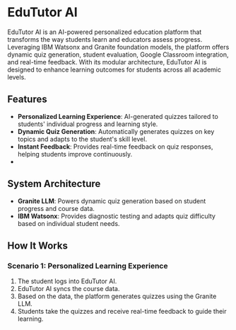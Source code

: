 # EduTutor AI

EduTutor AI is an AI-powered personalized education platform that transforms the way students learn and educators assess progress. Leveraging IBM Watsonx and Granite foundation models, the platform offers dynamic quiz generation, student evaluation, Google Classroom integration, and real-time feedback. With its modular architecture, EduTutor AI is designed to enhance learning outcomes for students across all academic levels.

## Features

- **Personalized Learning Experience**: AI-generated quizzes tailored to students' individual progress and learning style.
- **Dynamic Quiz Generation**: Automatically generates quizzes on key topics and adapts to the student's skill level.
- **Instant Feedback**: Provides real-time feedback on quiz responses, helping students improve continuously.
- 
## System Architecture

- **Granite LLM**: Powers dynamic quiz generation based on student progress and course data.
- **IBM Watsonx**: Provides diagnostic testing and adapts quiz difficulty based on individual student needs.

## How It Works

### Scenario 1: Personalized Learning Experience
1. The student logs into EduTutor AI.
2. EduTutor AI syncs the course data.
3. Based on the data, the platform generates quizzes using the Granite LLM.
4. Students take the quizzes and receive real-time feedback to guide their learning.
